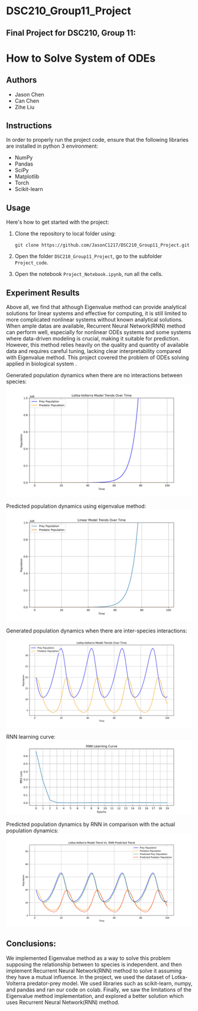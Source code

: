# DSC210_Group11_Project
## Final Project for DSC210, Group 11:

# How to Solve System of ODEs

## Authors

- Jason Chen
- Can Chen
- Zihe Liu

## Instructions

In order to properly run the project code, ensure that the following libraries are installed in python 3 environment:

- NumPy
- Pandas
- SciPy
- Matplotlib
- Torch
- Scikit-learn

## Usage

Here's how to get started with the project:

1. Clone the repository to local folder using:
   ```
   git clone https://github.com/JasonC1217/DSC210_Group11_Project.git
   ```
2. Open the folder ```DSC210_Group11_Project```, go to the subfolder ```Project_code```.

3. Open the notebook ```Project_Notebook.ipynb```, run all the cells.

## Experiment Results

Above all, we find that although Eigenvalue method can provide analytical solutions for linear systems and effective for computing, it is still limited to more complicated nonlinear systems without known analytical solutions. When ample datas are available, Recurrent Neural Network(RNN) method can perform well, especially for nonlinear ODEs systems and some systems where data-driven modeling is crucial, making it suitable for prediction. However, this method relies heavily on the quality and quantity of available data and requires careful tuning,  lacking clear interpretability compared with Eigenvalue method.
This project covered the problem of ODEs solving applied in biological system .

Generated population dynamics when there are no interactions between species:
![plot](/Project_code/Generated_data_no_relationship.jpeg)

Predicted population dynamics using eigenvalue method:
![plot](/Project_code/Linear_model_No_Relationship.jpeg)

Generated population dynamics when there are inter-species interactions:
![plot](/Project_code/Generated_data.jpeg)

RNN learning curve:
![plot](/Project_code/Learning_Curve.jpeg)

Predicted population dynamics by RNN in comparison with the actual population dynamics:
![plot](/Project_code/RNN_Simulation_Results.jpeg)

## Conclusions:
We implemented Eigenvalue method as a way to solve this problem supposing the relationship between to species is independent. and then implement Recurrent Neural Network(RNN) method to solve it assuming they have a mutual influence.
In the project, we used the dataset of Lotka-Volterra predator-prey model.
We used libraries such as scikit-learn, numpy, and pandas and ran our code on colab.
Finally, we saw the limitations of the Eigenvalue method implementation, and explored a better solution which uses Recurrent Neural Network(RNN) method.
